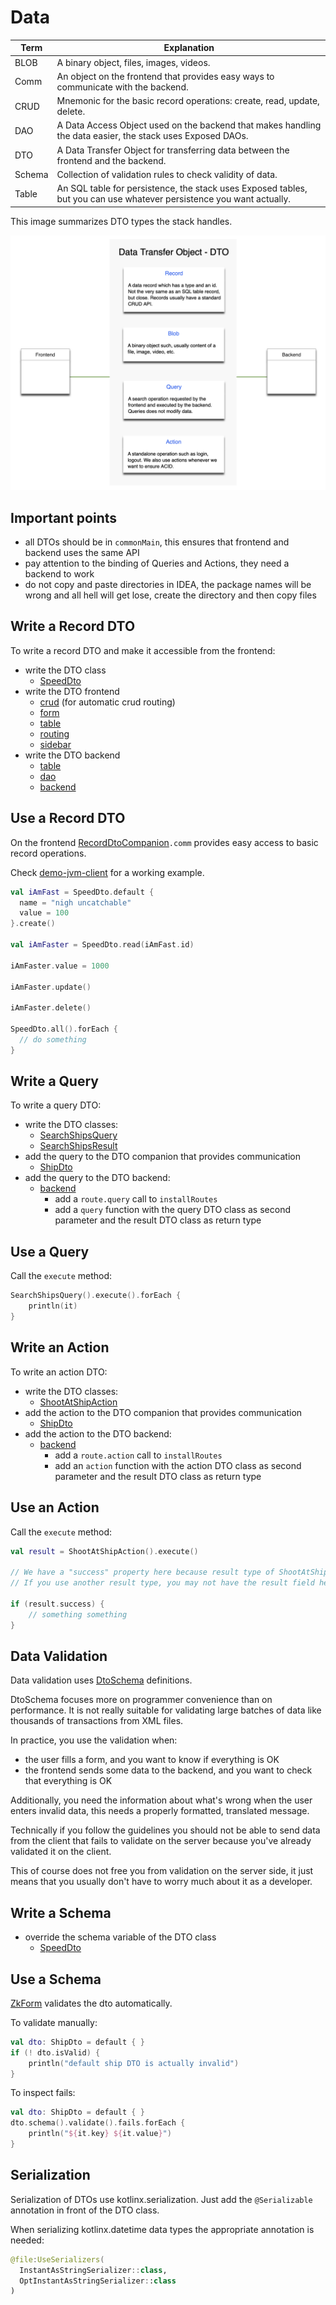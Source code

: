 # Data

| Term | Explanation |
| ---- | ---- |
| BLOB | A binary object, files, images, videos. |
| Comm | An object on the frontend that provides easy ways to communicate with the backend. |
| CRUD | Mnemonic for the basic record operations: create, read, update, delete. |
| DAO | A Data Access Object used on the backend that makes handling the data easier, the stack uses Exposed DAOs. |
| DTO | A Data Transfer Object for transferring data between the frontend and the backend. |
| Schema | Collection of validation rules to check validity of data. |
| Table | An SQL table for persistence, the stack uses Exposed tables, but you can use whatever persistence you want actually. |

This image summarizes DTO types the stack handles.

![DTO types](dto-types.png)

## Important points

* all DTOs should be in `commonMain`, this ensures that frontend and backend uses the same API
* pay attention to the binding of Queries and Actions, they need a backend to work
* do not copy and paste directories in IDEA, the package names will be wrong and all hell will get lose, create the
  directory and then copy files

## Write a Record DTO

To write a record DTO and make it accessible from the frontend:

- write the DTO class
  - [SpeedDto](../../demo/demo/src/commonMain/kotlin/zakadabar/demo/data/speed/SpeedDto.kt)
- write the DTO frontend
  - [crud](../../demo/demo/src/jsMain/kotlin/zakadabar/demo/frontend/pages/speed/Speeds.kt) (for automatic crud routing)
  - [form](../../demo/demo/src/jsMain/kotlin/zakadabar/demo/frontend/pages/speed/Form.kt)
  - [table](../../demo/demo/src/jsMain/kotlin/zakadabar/demo/frontend/pages/speed/Table.kt)
  - [routing](../../demo/demo/src/jsMain/kotlin/zakadabar/demo/frontend/Routing.kt)
  - [sidebar](../../demo/demo/src/jsMain/kotlin/zakadabar/demo/frontend/SideBar.kt)
- write the DTO backend
  - [table](../../demo/demo/src/jvmMain/kotlin/zakadabar/demo/backend/speed/SpeedTable.kt)
  - [dao](../../demo/demo/src/jvmMain/kotlin/zakadabar/demo/backend/speed/SpeedDao.kt)
  - [backend](../../demo/demo/src/jvmMain/kotlin/zakadabar/demo/backend/speed/SpeedBackend.kt)

## Use a Record DTO

On the
frontend [RecordDtoCompanion](../../core/src/commonMain/kotlin/zakadabar/stack/data/record/RecordDtoCompanion.kt)`.comm`
provides easy access to basic record operations.

Check [demo-jvm-client](../../demo/demo-jvm-client/src/jvmMain/kotlin/zakadabar/demo/frontend/Main.kt) for a working
example.

```kotlin
val iAmFast = SpeedDto.default {
  name = "nigh uncatchable"
  value = 100
}.create()

val iAmFaster = SpeedDto.read(iAmFast.id)

iAmFaster.value = 1000

iAmFaster.update()

iAmFaster.delete()

SpeedDto.all().forEach {
  // do something
}
```

## Write a Query

To write a query DTO:

- write the DTO classes:
  - [SearchShipsQuery](../../demo/demo/src/commonMain/kotlin/zakadabar/demo/data/ship/SearchShipsQuery.kt)
  - [SearchShipsResult](../../demo/demo/src/commonMain/kotlin/zakadabar/demo/data/ship/SearchShipsResult.kt)
- add the query to the DTO companion that provides communication
  - [ShipDto](../../demo/demo/src/commonMain/kotlin/zakadabar/demo/data/ship/ShipDto.kt)
- add the query to the DTO backend:
  - [backend](../../demo/demo/src/jvmMain/kotlin/zakadabar/demo/backend/ship/ShipBackend.kt)
    - add a `route.query` call to `installRoutes`
    - add a `query` function with the query DTO class as second parameter and the result DTO class as return type

## Use a Query

Call the `execute` method:

```kotlin
SearchShipsQuery().execute().forEach {
    println(it)
}
```

## Write an Action

To write an action DTO:

- write the DTO classes:
  - [ShootAtShipAction](../../demo/demo/src/commonMain/kotlin/zakadabar/demo/data/ship/ShootAtShipAction.kt)
- add the action to the DTO companion that provides communication
  - [ShipDto](../../demo/demo/src/commonMain/kotlin/zakadabar/demo/data/ship/ShipDto.kt)
- add the action to the DTO backend:
  - [backend](../../demo/demo/src/jvmMain/kotlin/zakadabar/demo/backend/ship/ShipBackend.kt)
    - add a `route.action` call to `installRoutes`
    - add an `action` function with the action DTO class as second parameter and the result DTO class as return type

## Use an Action

Call the `execute` method:

```kotlin
val result = ShootAtShipAction().execute()

// We have a "success" property here because result type of ShootAtShipAction is an ActionStatusDto.
// If you use another result type, you may not have the result field here.

if (result.success) {
    // something something
}
```

## Data Validation

Data validation uses [DtoSchema](../../../core/src/commonMain/kotlin/zakadabar/stack/data/schema/DtoSchema.kt)
definitions.

DtoSchema focuses more on programmer convenience than on performance. It is not really suitable for validating large
batches of data like thousands of transactions from XML files.

In practice, you use the validation when:

* the user fills a form, and you want to know if everything is OK
* the frontend sends some data to the backend, and you want to check that everything is OK

Additionally, you need the information about what's wrong when the user enters invalid data, this needs a properly
formatted, translated message.

Technically if you follow the guidelines you should not be able to send data from the client that fails to validate on
the server because you've already validated it on the client.

This of course does not free you from validation on the server side, it just means that you usually don't have to worry
much about it as a developer.

## Write a Schema

- override the schema variable of the DTO class
  - [SpeedDto](../../demo/demo/src/commonMain/kotlin/zakadabar/demo/data/speed/SpeedDto.kt)

## Use a Schema

[ZkForm](../../core/src/jsMain/kotlin/zakadabar/stack/frontend/builtin/form/ZkForm.kt) validates the dto automatically.

To validate manually:

```kotlin
val dto: ShipDto = default { }
if (! dto.isValid) {
    println("default ship DTO is actually invalid")
}
```

To inspect fails:

```kotlin
val dto: ShipDto = default { }
dto.schema().validate().fails.forEach {
    println("${it.key} ${it.value}")
}
```

## Serialization

Serialization of DTOs use kotlinx.serialization. Just add the `@Serializable`
annotation in front of the DTO class.

When serializing kotlinx.datetime data types the appropriate annotation is needed:

```kotlin
@file:UseSerializers(
  InstantAsStringSerializer::class,
  OptInstantAsStringSerializer::class
)
```
